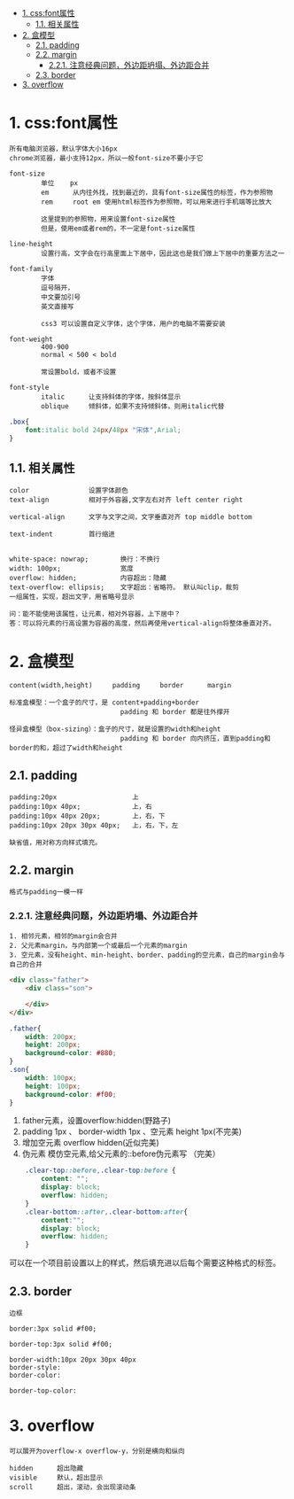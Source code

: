 <!-- TOC -->

- [1. css:font属性](#1-cssfont属性)
    - [1.1. 相关属性](#11-相关属性)
- [2. 盒模型](#2-盒模型)
    - [2.1. padding](#21-padding)
    - [2.2. margin](#22-margin)
        - [2.2.1. 注意经典问题，外边距坍塌、外边距合并](#221-注意经典问题外边距坍塌外边距合并)
    - [2.3. border](#23-border)
- [3. overflow](#3-overflow)

<!-- /TOC -->
# 1. css:font属性

    所有电脑浏览器，默认字体大小16px
    chrome浏览器，最小支持12px，所以一般font-size不要小于它

    font-size
            单位    px
            em      从内往外找，找到最近的，具有font-size属性的标签，作为参照物
            rem     root em 使用html标签作为参照物，可以用来进行手机端等比放大

            这里提到的参照物，用来设置font-size属性
            但是，使用em或者rem的，不一定是font-size属性

    line-height
            设置行高，文字会在行高里面上下居中，因此这也是我们做上下居中的重要方法之一

    font-family
            字体
            逗号隔开，
            中文要加引号
            英文直接写

            css3 可以设置自定义字体，这个字体，用户的电脑不需要安装
        
    font-weight
            400-900
            normal < 500 < bold

            常设置bold，或者不设置

    font-style
            italic      让支持斜体的字体，按斜体显示
            oblique     倾斜体，如果不支持倾斜体，则用italic代替

    

```css
.box{
    font:italic bold 24px/48px "宋体",Arial;
}
```

## 1.1. 相关属性
    color               设置字体颜色
    text-align          相对于外容器,文字左右对齐 left center right

    vertical-align      文字与文字之间，文字垂直对齐 top middle bottom

    text-indent         首行缩进


    white-space: nowrap;        换行：不换行
    width: 100px;               宽度
    overflow: hidden;           内容超出：隐藏
    text-overflow: ellipsis;    文字超出：省略符。 默认叫clip，裁剪
    一组属性，实现，超出文字，用省略号显示
    
    问：能不能使用该属性，让元素，相对外容器，上下居中？
    答：可以将元素的行高设置为容器的高度，然后再使用vertical-align将整体垂直对齐。

# 2. 盒模型

    content(width,height)     padding     border      margin

    标准盒模型：一个盒子的尺寸，是 content+padding+border
                                padding 和 border 都是往外撑开

    怪异盒模型（box-sizing）：盒子的尺寸，就是设置的width和height
                                padding 和 border 向内挤压，直到padding和border的和，超过了width和height


## 2.1. padding

    padding:20px                   上
    padding:10px 40px;             上，右
    padding:10px 40px 20px;        上，右，下
    padding:10px 20px 30px 40px;   上，右，下，左

    缺省值，用对称方向样式填充。

## 2.2. margin

    格式与padding一模一样

### 2.2.1. 注意经典问题，外边距坍塌、外边距合并

    1. 相邻元素，相邻的margin会合并
    2. 父元素margin，与内部第一个或最后一个元素的margin
    3. 空元素，没有height、min-height、border、padding的空元素，自己的margin会与自己的合并

```html
<div class="father">
    <div class="son">

    </div>
</div>
```

```css
.father{
    width: 200px;
    height: 200px;
    background-color: #880;
}
.son{
    width: 100px;
    height: 100px;
    background-color: #f00;
}   
```

1. father元素，设置overflow:hidden(野路子)
2. padding 1px 、 border-width 1px 、空元素 height 1px(不完美)
3. 增加空元素 overflow hidden(近似完美)
4. 伪元素 模仿空元素,给父元素的::before伪元素写 （完美）

```css
    .clear-top::before,.clear-top:before {
        content: "";
        display: block;
        overflow: hidden;
    }
    .clear-bottom::after,.clear-bottom:after{
        content:"";
        display: block;
        overflow: hidden;
    }
```
可以在一个项目前设置以上的样式，然后填充进以后每个需要这种格式的标签。
## 2.3. border
    边框

    border:3px solid #f00;

    border-top:3px solid #f00;

    border-width:10px 20px 30px 40px
    border-style:
    border-color:

    border-top-color:
    
# 3. overflow

    可以展开为overflow-x overflow-y，分别是横向和纵向 

    hidden      超出隐藏
    visible     默认，超出显示
    scroll      超出，滚动，会出现滚动条
